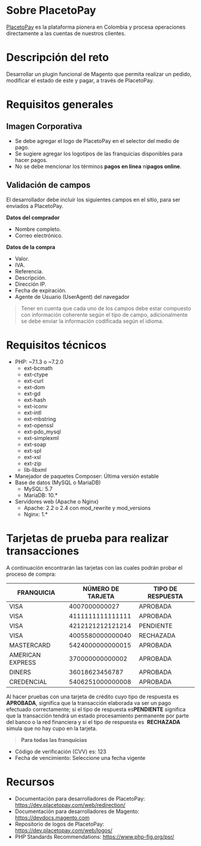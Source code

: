 # Sobre PlacetoPay

[PlacetoPay](http://www.placetopay.com) es la plataforma pionera en Colombia y procesa operaciones directamente a las cuentas de nuestros clientes.

# Descripción del reto

Desarrollar un plugin funcional de Magento que permita realizar un pedido, modificar el estado de este y pagar, a través de PlacetoPay.

# Requisitos generales

## Imagen Corporativa
* Se debe agregar el logo de PlacetoPay ​en el selector del medio de pago.
* Se sugiere agregar los logotipos de las franquicias disponibles para hacer pagos.
* No se debe mencionar los términos ​**pagos en línea​** ni ​**pagos online​**.

## Validación de campos
El desarrollador debe incluir los siguientes campos en el sitio, para ser enviados a PlacetoPay.

**Datos del comprador**
* Nombre completo.
* Correo electrónico.

**Datos de la compra**
* Valor.
* IVA.
* Referencia.
* Descripción.
* Dirección IP.
* Fecha de expiración.
* Agente de Usuario (UserAgent) del navegador

> Tener en cuenta que cada uno de los campos debe estar compuesto con información
coherente según el tipo de campo, adicionalmente se debe enviar la información
codificada según el idioma.

# Requisitos técnicos
 * PHP: ~7.1.3 o ~7.2.0
    * ext-bcmath
    * ext-ctype
    * ext-curl
    * ext-dom
    * ext-gd
    * ext-hash
    * ext-iconv
    * ext-intl
    * ext-mbstring
    * ext-openssl
    * ext-pdo_mysql
    * ext-simplexml
    * ext-soap
    * ext-spl
    * ext-xsl
    * ext-zip
    * lib-libxml
 * Manejador de paquetes Composer: Última versión estable
 * Base de datos (MySQL o MariaDB)
    * MySQL: 5.7
    * MariaDB: 10.*
 * Servidores web (Apache o Nginx)
    * Apache: 2.2 o 2.4 con mod_rewrite y mod_versions
    * Nginx: 1.*

# Tarjetas de prueba para realizar transacciones

A continuación encontrarán las tarjetas con las cuales podrán probar el proceso de
compra:

| FRANQUICIA | NÚMERO DE TARJETA | TIPO DE RESPUESTA |
|------------------|-------------------|-------------------|
| VISA | 4007000000027 | APROBADA |
| VISA | 4111111111111111 | APROBADA |
| VISA | 4212121212121214 | PENDIENTE |
| VISA | 4005580000000040 | RECHAZADA |
| MASTERCARD | 5424000000000015 | APROBADA |
| AMERICAN EXPRESS | 370000000000002 | APROBADA |
| DINERS | 36018623456787 | APROBADA |
| CREDENCIAL | 5406251000000008 | APROBADA |

Al hacer pruebas con una tarjeta de crédito cuyo tipo de respuesta es ​ **APROBADA**​, significa que la transacción elaborada va ser un pago efectuado correctamente; si el tipo de respuesta es ​**PENDIENTE** significa que la transacción tendrá un estado procesamiento permanente por parte del banco o la red financiera y si el tipo de respuesta es ​ **RECHAZADA**​ simula que no hay cupo en la tarjeta.

> **Para todas las franquicias**
 * Código de verificación (CVV) es: 123
 * Fecha de vencimiento: Seleccione una fecha vigente

# Recursos
* Documentación para desarrolladores de PlacetoPay: https://dev.placetopay.com/web/redirection/
* Documentación para desarrolladores de Magento: https://devdocs.magento.com
* Repositorio de logos de PlacetoPay: https://dev.placetopay.com/web/logos/
* PHP Standards Recommendations: https://www.php-fig.org/psr/
